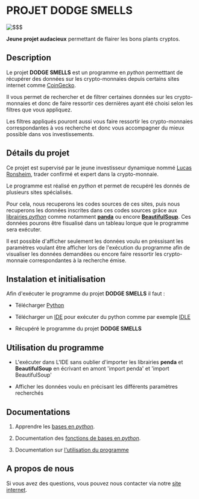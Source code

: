 # PROJET DODGE SMELLS
![$$$](https://th.bing.com/th/id/OIP.6kMzGWALeT8v8XJX6whRpwHaHx?w=205&h=212&c=7&r=0&o=5&dpr=1.3&pid=1.7)

**Jeune projet audacieux** permettant de flairer les bons plants cryptos.


## Description

Le projet **DODGE SMELLS** est un programme en *python* permetttant de récupérer des données sur les crypto-monnaies depuis certains sites internet comme [CoinGecko](https://www.coingecko.com/fr).

Il vous permet de rechercher et de filtrer certaines données sur les crypto-monnaies et donc de faire ressortir ces dernières ayant été choisi selon les filtres que vous appliquez.

Les filtres appliqués pouront aussi vous faire ressortir les crypto-monnaies correspondantes à vos recherche et donc vous accompagner du mieux possible dans vos investissements.

## Détails du projet

Ce projet est supervisé par le jeune investisseur dynamique nommé [Lucas Ronsheim](https://www.linkedin.com/in/lucas-ronsheim-9b968b175/), trader confirmé et expert dans la crypto-monnaie.

Le programme est réalisé en *python* et permet de recupéré les donnés de plusieurs sites spécialisés. 

Pour cela, nous recuperons les codes sources de ces sites, puis nous recuperons les données inscrites dans ces codes sources grâce aux [librairies *python*](https://www.educba.com/python-libraries-list/) comme notamment [**panda**](https://pandas.pydata.org/docs/) ou encore [**BeautifulSoup**](https://beautiful-soup-4.readthedocs.io/en/latest/).
Ces données pourons être fisualisé dans un tableau lorque que le programme sera exécuter.

Il est possible d'afficher seulement les données voulu en préssisant les paramètres voulant être afficher lors de l'exécution du programme afin de visualiser les données demandées ou encore faire ressortir les crypto-monnaie correspondantes à la recherche émise.


## Instalation et initialisation

Afin d'exécuter le programme du projet **DODGE SMELLS** il faut :

- Télécharger [Python](https://python.fr.softonic.com/?utm_source=Bing&utm_medium=paid&utm_campaign=BING_FR_DSA&msclkid=a4067f1af5661a28273d1c774580eed0)

- Télécharger un [IDE](https://www.commentcoder.com/ide-python/#:~:text=Top%2011%20des%20meilleurs%20IDE%20pour%20Python%20en,Windows%2FmacOS%2FLinux%20...%208%208.%20Spyder%20...%20%C3%89l%C3%A9ments%20suppl%C3%A9mentaires) pour exécuter du python comme par exemple [IDLE](https://python.developpez.com/telecharger/detail/id/1925/IDLE)

- Récupéré le programme du projet **DODGE SMELLS**


## Utilisation du programme

- L'exécuter dans L'IDE sans oublier d'importer les librairies **penda** et **BeautifulSoup** en écrivant en amont 'import penda' et 'import BeautifulSoup'

- Afficher les données voulu en précisant les différents paramètres recherchés


## Documentations

1) Apprendre les [bases en *python*](https://www.youtube.com/watch?v=CXf_7W-qACU&t=18s).

2) Documentation des [fonctions de bases en *python*](https://courspython.com/fonctions.html).

3) Documentation sur [l'utilisation du programme](https://cat-bounce.com/)


## A propos de nous 

Si vous avez des questions, vous pouvez nous contacter via notre [site internet](http://www.fautvraimentetreconpouravoiruneadresseinternetaussilongue.com/).
